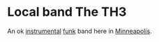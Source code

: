 # Local band The TH3

An ok [instrumental](../942) [funk](../941) band here in [Minneapolis](../932).
